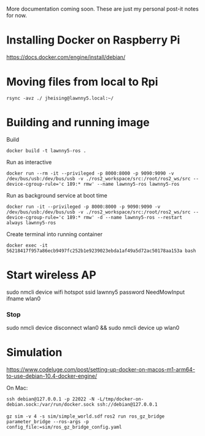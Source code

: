 More documentation coming soon. These are just my personal post-it notes for now.

# Installing Docker on Raspberry Pi
https://docs.docker.com/engine/install/debian/

# Moving files from local to Rpi
`rsync -avz ./ jheising@lawnny5.local:~/`

# Building and running image

Build

`docker build -t lawnny5-ros .`

Run as interactive

`docker run --rm -it --privileged -p 8000:8000 -p 9090:9090 -v /dev/bus/usb:/dev/bus/usb -v ./ros2_workspace/src:/root/ros2_ws/src --device-cgroup-rule='c 189:* rmw' --name lawnny5-ros lawnny5-ros`

Run as background service at boot time

`docker run -it --privileged -p 8000:8000 -p 9090:9090 -v /dev/bus/usb:/dev/bus/usb -v ./ros2_workspace/src:/root/ros2_ws/src --device-cgroup-rule='c 189:* rmw' -d --name lawnny5-ros --restart always lawnny5-ros`

Create terminal into running container

`docker exec -it 56218417f957a86ecb9497fc252b1e9239023ebda1af49a5d72ac50178aa153a bash`

# Start wireless AP
sudo nmcli device wifi hotspot ssid lawnny5 password NeedMowInput ifname wlan0

### Stop
sudo nmcli device disconnect wlan0 && sudo nmcli device up wlan0

# Simulation
https://www.codeluge.com/post/setting-up-docker-on-macos-m1-arm64-to-use-debian-10.4-docker-engine/

On Mac:

`ssh debian@127.0.0.1 -p 22022 -N -L/tmp/docker-on-debian.sock:/var/run/docker.sock ssh://debian@127.0.0.1`


`gz sim -v 4 -s sim/simple_world.sdf`
`ros2 run ros_gz_bridge parameter_bridge --ros-args -p config_file:=sim/ros_gz_bridge_config.yaml`